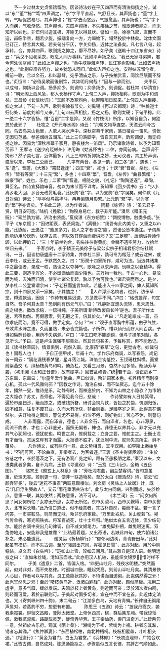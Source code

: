 <!-- { "loadSidebar": true } -->
　　予一夕过林太史贞恒馆留酌，因谈诗法妙在平仄四声而有清浊抑扬之分。试以“东”“董”“栋”“笃”四声调之，“东”字平平直起，气舒且长，其声扬也；“董”字上转，气咽促然易尽，其声抑也；“栋”字去而悠远，气振愈高，其声扬也；“笃”字下入而疾，气收渐然，其声抑也。夫四声抑扬，不失疾徐之节，惟歌诗者能之，而未知所以妙也。非悟何以造其极，非喻无以得其状。譬如一鸟，徐徐飞起，直而不迫，甫临半空，翻若少旋，振翮复向一方，力竭始下，塌然投於中林矣。沈休文固已订正，特言其大概。若夫句分平仄，字关抑扬，近体之法备矣。凡七言八句，起承转，合，亦具四声，歌则扬之抑之，靡不尽妙。如子美《送韩十四江东省亲》诗云：“兵戈不见老莱衣，叹息人间万事非。”此如平声扬之也。“我已无家寻弟妹，君今何处访庭闱？”此如上声抑之也。“黄牛峡静滩声转，民江寒树影稀。”此如去声扬之也。“此别应须各努力，故乡犹恐未同归。”此如入声抑之也。安得姑苏邹伦者，樽前一歌，合以金石，和以瑟琴，宛乎清庙之乐，与子按拍赏音，同饮巨觥而不辞也。”贞恒曰：“必待吴歌而後剧饮，其如明月何哉！”因与一醉而别。
　　夫平仄以成句，抑扬以合调。扬多抑少，则调匀；抑多扬少，则调促。若杜常《华清宫》诗：“朝元阁上西风急，都入长杨作寸声。”上句二入声，抑扬相称，歌则为中和调矣。王昌龄《长信秋词》：“玉颜不及寒鸦色，犹带昭阳日影来。”上句四入声相接，抑之太过；下句一入声，歌则疾徐有节矣。刘禹锡《再过玄都观》诗：“种桃道士归何处，前度刘郎今又来。”上句四去声相接，扬之又扬，歌则太硬；下句平稳。此一绝二十六字皆扬，惟“百亩”二字是抑。又观《竹枝词》所序，以知音自负，何独忽於此邪？
　　杜牧之《开元寺水阁》诗云：“六朝文物草连空，天澹云间今古同。鸟去鸟来山色里，人歌人哭水声中。深秋帘幕千家雨，落日楼台一笛风，惆怅无因见范蠡，参差烟树五湖东。”此上三句落脚字，皆自天其声，韵短调促，而无抑扬之妙。因易为“深秋帘幕千家月，静夜楼台一笛风”。乃示诸歌诗者，以予为知音否邪？   王摩诘《送少府贬郴州》许用晦《姑苏怀古》二律，亦同前病。 岂声调不拘邪？然子美七言，近体最多，凡上三句转折抑扬之妙，无可议者，其工於声调，盛唐以来，李杜二公而已。
　　凡字有两音，各见一韵，如二冬“逢”，遇也；一东“逢”，音蓬，《大雅》“鼍鼓逢逢”；四支“衰”，减也；十灰“衰”音崔，杀也，《左传》“皆有等衰”；十三元“繁”，多也；十四寒“繁”，音盘，《左传》“曲县繁缨”；四豪“陶”，姓也，乐也；二萧“陶”音遥，相随之貌，《礼记》“陶陶遂遂”，皋陶，舜臣名。作诗宜择韵审音，勿以为末节而不详考。贺知章《回乡偶书》云：“少小离乡老大回，乡音无改鬓毛衰。”此灰韵“衰”字，以为支韵“衰”字误矣。何仲默《九日对菊》诗云：“亭亭似与霜华斗，冉冉偏随月影繁。”此元韵“繁”字，以为寒韵“繁”字亦误矣。予书此二诗，以为作者诫。
　　阮籍《咏怀》诗：“虽云君子贤，明目安可能。”陆机《挽歌》：“殉殁身易亡，救子非所能。”潘尼《赠王元贶》：“膏兰孰为销，济治由贤能。”夏侯湛《东方朔赞》：“倜傥博物，触类多能。”张平子《东京赋  》：“因进距衰，表贤简能。”《离骚》：“纷吾有此内美兮，又重之以能。”此协耐。王逸注：“熊属多力，绝人之才者谓之‘能’。然诸公皆本逸注。予谓蒸韵能协用於灰韵，犹存古意，何以效其穿凿而费讲邪？又“三足鳖”，唐德诚禅师作颂，以此押韵云：“三十年前坐钓台，钩头往往得黄能。金鳞不遇空劳力，收拾丝纶归去来。”
　　予客京时，李于鳞王元美徐子与梁公实宗子相诸君招余结社赋诗。一日，因谈初唐盛唐十二家诗集，并李杜二家，孰可专为楷范？或云沈宋，或云李杜，或云王孟。予默然久之，曰：“历观十四家所作，咸可为法。当选其诸集中之最佳者，录成一帙，熟读之以夺神气，歌咏之以求声调，玩味之以衰精华。得此三要，则造乎浑沦，不必塑谪仙而画少陵也。夫万物一我也，千古一心也，易驳而为纯，去浊而归清，使李杜诸公复起，孰以予为可教也。”诸君笑而然之。是夕，梦李杜二公登堂谓余曰：“子老狂而遽言如此。若能出入十四家之间，俾人莫知所宗，则十四家又添一家矣。子其勉之！”
　　人卢浮邱名楠者，过邺，访予草堂，樽酒款洽，因谈：“作诗有难易迟速，方见做手不同。”卢曰：“格贵雄浑，句宜自然。吾子何其太苦？恐刻削有伤元气尔。”曰：“凡静卧宜想头流转，思未周处，病之根也。数改求稳，一悟得纯，子美所谓‘新诗改罢自长吟’是也。吾子所作太速，若宿构然。再假思索，则无瑕之玉，倍其价矣。”卢曰：“凡走笔率成一篇，虽欲求疵而治，竟不可得，做手定矣。奈何？”曰：“观子直写胸中所蕴，由乎气胜，专效背水阵之法，久而虽熟，未必皆完篇也。子所作，惟以仙丹而疗人间百病。予诗如扁鹊诊脉，用药不失病源。”卢曰：“平生口吃不能剧谈，但与子操笔对赋，各见所长。”予曰，这是卢生倔强不服善处。然其佳句甚多，予每称赏，但不能悉记。其《读书秋草园》，情景俱到，宛然入画，比康药“春草”之句，更觉古老。妙哉句也！固哉人也！
　　予自正德甲戌，年甫十六，学作乐府商调，以写春怨，尚记首一阕云：“隔花漏残春梦醒，星斗落江城。珠箔金钩低控，玉钗珊枕斜横。画堂前紫燕交飞，绿杨枝黄鸟和鸣。倚危栏，又看三月景，杳然不见多情。断肠芳草碧，（初未阅《太和正音谱》，故有硬字。）回首乱峰青。”统若干曲，请正於乡︸苏东皋，东皋曰：“尔童年爱作艳曲，声口似诗，殆非词家本色。初养精华而别役心机，孤此一代风雅何邪？”因教之作诗。澹泊自如，而不坠厥志。迄今五十馀年，播然一叟，惟诗是乐。动静有时，而神逸於内，不知为山林之小隐欤？为市朝之大隐欤？苏丈，吾师也，不得见我今日，悲哉！
　　作诗譬如有人日持箕帚，遍於市厘扫沙，簸而拣之，或破钱折簪，研讨会铜片铁，皆投之於袋，饥则归饭，固不如意，往复不废其业。久而大有所获，非金则银，足赡卒岁之需，此得意在偶然尔。夫好物得之固难，警句尤不易得。扫沙不倦，则好物出；苦心不休，则警句成。
　　人非雨露，而自泽者，德也；人非金石，而自泽者，名也。心非源泉，而流不韵者，才也；心非鉴光，而照无偏者，神也。非德无以养其心，非才无以充其气心犹舸也，德犹舵也。鸣世之具，惟舸载之；立身之要，惟舵主之。士衡士龙有才而恃。灵运玄晖有才而露。大抵德不胜才，犹泛舸中流，舵师失其所主，鲜不覆矣。
　　凡作诗文，或有两句一意，此文势相贯，宜乎双用。如李斯上秦始皇书：“不问可否，不论曲直，非秦者去，为客者逐。”王褒《圣主得贤臣颂》：“生於穷巷之中，长於蓬茨之下，无有游观广览之知，顾有至愚极陋之累。”秦汉以来，文法类此者多矣，自不为病。王勃《寻道观》诗：“玉笈《三山记》，金箱《五岳图》。”
　　骆宾王《题玄上人林泉》诗：“芳杜湘君曲，幽兰楚客词。”皆句意虽重，於理无害。若别更一句，便非一联造物矣。至於太白《赠浩然》诗，前云“红颜弃轩冕”，後云“迷花不事君”两联意颇相似。刘文房《灵祜上人故居》计，既云“几日浮生哭故人”，又云“雨花垂泪共沾巾”，此与太白同病。兴到而成，失於检点。意重一联，其势使然；两联意重，法不可从。
　　《木兰词》云：“问女何所思？问女何所忆？女亦无所思，女亦无所忆。东市买骏马，西市买鞍鞯，南市买辔头，北市买长鞭。”此乃信口道出，似不经意者，其古朴自然，每而不乱。若一言了问答，一市买鞍马，则简而无味，殆非乐府家数。“万里赴戎机，关山度若飞。朔气传金柝，寒光照铁衣。将军百战死，壮十士年归。”绝似太白五言近体，但少结句尔。能於古调中突出几句律调，自不减文姬笔力。“雄兔脚扑朔，雌兔眼迷离。双兔傍地走，安能辨我是雄雌？”此结最着题，又出奇语，若缺此四句，使六朝诸公补之，未必能道此。
　　谢灵运《折杨柳行》：“郁郁河边树，青青野田草。”此对起虽有模仿，而不失古调。至於“骚屑出穴风，挥霍见日雪”，此亦对起，用於中则稳帖。卓文君《白头吟》：“皑如山上雪，皎如云间月。”其古雅自是汉人语。鲍明远拟之曰：“直如朱丝绳，清如玉壶冰。”此亦用汉人机轴，虽能织文锦罗，惜时样不同尔。
　　子美《遣意》二首，皆偏入格。“四更山吐月，残夜水明楼。”突然而起，似对非对，而不失格律。时孤城四鼓，睡起凭高，则前山半吐月矣。其清景快人心目，作者可以写其真，良工莫能状其妙，不待讲而自透彻，此岂偶然得之邪！此岂冥然思之邪！至於“啭枝黄鸟近，泛渚白鸥轻”，此亦对起，颇似简板。况用二虚字，意多气靡，缓於发端。夫鸣於枝上者黄鸟，则近而可亲；泛於渚次者白鸥，则轻而可爱。着於前联则可。子美起对固多切者，宜在中而不宜在首，此近体定法也。又《寄刘峡州四十韵》，末二句云：“江湖多白鸟，天地有青蝇。”长律自无彻尾声属对，若蒸韵不穷，想更有布置。
　　陈思王《五游》诗云：“披我丹霞衣，袭我素霓裳。徘徊文昌殿，登陟太微堂。上帝休西灵，棂，群后集东厢。带我琼瑶佩，漱我沆瀣浆。路蹰玩灵芝，徙倚弄华芳。王子奉仙药，羡门进奇方。”此皆两句一意，然祖於古乐府。观其《陌上桑》：“湘绮为下裙，紫绮为上襦。耕者忘其犁，锄者忘其锄。”《焦仲卿妻》：“东西植松柏，南北种梧桐。枝枝相覆盖，叶叶相交通。”《相逢行》：“黄金为君门，白玉为君堂。”《羽林郎》：“长初连理带，广袖合欢裙。”此皆古调，自然成对。陈思通篇拟之，步骤虽似五言长律，其辞古气顺如此。
